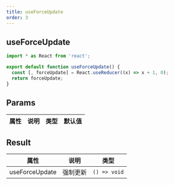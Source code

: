 ```yaml
---
title: useForceUpdate
order: 3
---
```


## useForceUpdate

```ts
import * as React from 'react';

export default function useForceUpdate() {
  const [, forceUpdate] = React.useReducer((x) => x + 1, 0);
  return forceUpdate;
}
```

## Params

| 属性 | 说明 | 类型 | 默认值 |
| ---- | ---- | ---- | ------ |

## Result

| 属性           | 说明     | 类型         |
| -------------- | -------- | ------------ |
| useForceUpdate | 强制更新 | `() => void` |
